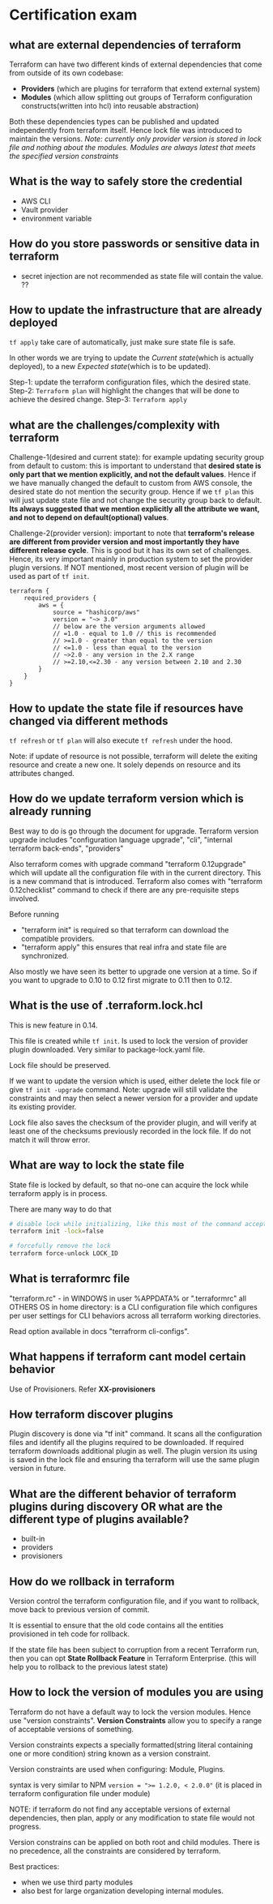 # Certification exam

## what are external dependencies of terraform

Terraform can have two different kinds of external dependencies that come from outside of its own codebase:

- **Providers** (which are plugins for terraform that extend external system)
- **Modules** (which allow splitting out groups of Terraform configuration constructs(written into hcl) into reusable abstraction)

Both these dependencies types can be published and updated independently from terraform itself. Hence lock file was introduced to maintain the versions. *Note: currently only provider version is stored in lock file and nothing about the modules. Modules are always latest that meets the specified version constraints*

## What is the way to safely store the credential

- AWS CLI
- Vault provider
- environment variable

## How do you store passwords or sensitive data in terraform

- secret injection are not recommended as state file will contain the value.
??

## How to update the infrastructure that are already deployed

`tf apply` take care of automatically, just make sure state file is safe.

In other words we are trying to update the *Current state*(which is actually deployed), to a new *Expected state*(which is to be updated).

Step-1: update the terraform configuration files, which the desired state.
Step-2: `Terraform plan` will highlight the changes that will be done to achieve the desired change.
Step-3: `Terraform apply`

## what are the challenges/complexity with terraform

Challenge-1(desired and current state): for example updating security group from default to custom: this is important to understand that **desired state is only part that we mention explicitly, and not the default values**. Hence if we have manually changed the default to custom from AWS console, the desired state do not mention the security group. Hence if we `tf plan` this will just update state file and not change the security group back to default. **Its always suggested that we mention explicitly all the attribute we want, and not to depend on default(optional) values**.

Challenge-2(provider version): important to note that **terraform's release are different from provider version and most importantly they have different release cycle**. This is good but it has its own set of challenges. Hence, its very important mainly in production system to set the provider plugin versions. If NOT mentioned, most recent version of plugin will be used as part of `tf init`.

```hcl
terraform {
    required_providers {
        aws = {
            source = "hashicorp/aws"
            version = "~> 3.0"
            // below are the version arguments allowed
            // =1.0 - equal to 1.0 // this is recommended
            // >=1.0 - greater than equal to the version
            // <=1.0 - less than equal to the version
            // ~>2.0 - any version in the 2.X range
            // >=2.10,<=2.30 - any version between 2.10 and 2.30
        }
    }
}
```

## How to update the state file if resources have changed via different methods

`tf refresh` or `tf plan` will also execute `tf refresh` under the hood.

Note: if update of resource is not possible, terraform will delete the exiting resource and create a new one. It solely depends on resource and its attributes changed.

## How do we update terraform version which is already running

Best way to do is go through the document for upgrade. Terraform version upgrade includes "configuration language upgrade", "cli", "internal terraform back-ends", "providers"

Also terraform comes with upgrade command "terraform 0.12upgrade" which will update all the configuration file with in the current directory. This is a new command that is introduced. Terraform also comes with "terraform 0.12checklist" command to check if there are any pre-requisite steps involved.

Before running

- "terraform init" is required so that terraform can download the compatible providers.
- "terraform apply" this ensures that real infra and state file are synchronized.

Also mostly we have seen its better to upgrade one version at a time. So if you want to upgrade to 0.10 to 0.12 first migrate to 0.11 then to 0.12.

## What is the use of .terraform.lock.hcl

This is new feature in 0.14.

This file is created while `tf init`. Is used to lock the version of provider plugin downloaded. Very similar to package-lock.yaml file.

Lock file should be preserved.

If we want to update the version which is used, either delete the lock file or give `tf init -upgrade` command. Note: upgrade will still validate the constraints and may then select a newer version for a provider and update its existing provider.

Lock file also saves the checksum of the provider plugin, and will verify at least one of the checksums previously recorded in the lock file. If do not match it will throw error.

## What are way to lock the state file

State file is locked by default, so that no-one can acquire the lock while terraform apply is in process.

There are many way to do that

```sh
# disable lock while initializing, like this most of the command accept this flag
terraform init -lock=false

# forcefully remove the lock 
terraform force-unlock LOCK_ID
```

## What is terraformrc file

"terraform.rc" - in WINDOWS in user %APPDATA% or ".terraformrc" all OTHERS OS in home directory: is a CLI configuration file which configures per user settings for CLI behaviors across all terraform working directories.

Read option available in docs "terrafrorm cli-configs".

## What happens if terraform cant model certain behavior

Use of Provisioners. Refer **XX-provisioners**

## How terraform discover plugins

Plugin discovery is done via "tf init" command. It scans all the configuration files and identify all the plugins required to be downloaded. If required terraform downloads additional plugin as well. The plugin version its using is saved in the lock file and ensuring tha terraform will use the same plugin version in future.

## What are the different behavior of terraform plugins during discovery OR what are the different type of plugins available?

- built-in
- providers
- provisioners

## How do we rollback in terraform

Version control the terraform configuration file, and if you want to rollback, move back to previous version of commit.

It is essential to ensure that the old code contains all the entities provisioned in teh code for rollback.

If the state file has been subject to corruption from a recent Terraform run, then you can opt **State Rollback Feature** in Terraform Enterprise. (this will help you to rollback to the previous latest state)

## How to lock the version of modules you are using

Terraform do not have a default way to lock the version modules. Hence use "version constraints". **Version Constraints** allow you to specify a range of acceptable versions of something.

Version constraints expects a specially formatted(string literal containing one or more condition) string known as a version constraint.

Version constraints are used when configuring: Module, Plugins.

syntax is very similar to NPM `version = ">= 1.2.0, < 2.0.0"` (it is placed in terraform configuration file under module)

NOTE: if terraform do not find any acceptable versions of external dependencies, then plan, apply or any modification to state file would not progress.

Version constrains can be applied on both root and child modules. There is no precedence, all the constraints are considered by terraform.

Best practices:

- when we use third party modules
- also best for large organization developing internal modules.
